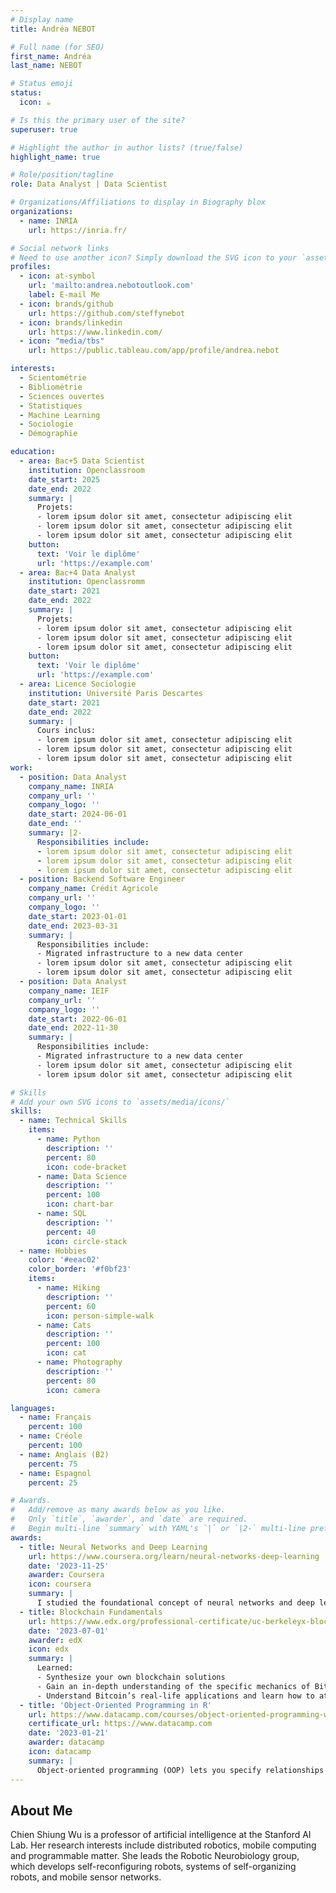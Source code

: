 ```yaml
---
# Display name
title: Andréa NEBOT

# Full name (for SEO)
first_name: Andréa 
last_name: NEBOT

# Status emoji
status:
  icon: ☕️

# Is this the primary user of the site?
superuser: true

# Highlight the author in author lists? (true/false)
highlight_name: true

# Role/position/tagline
role: Data Analyst | Data Scientist

# Organizations/Affiliations to display in Biography blox
organizations:
  - name: INRIA
    url: https://inria.fr/

# Social network links
# Need to use another icon? Simply download the SVG icon to your `assets/media/icons/` folder.
profiles:
  - icon: at-symbol
    url: 'mailto:andrea.nebotoutlook.com'
    label: E-mail Me
  - icon: brands/github
    url: https://github.com/steffynebot
  - icon: brands/linkedin
    url: https://www.linkedin.com/
  - icon: "media/tbs"
    url: https://public.tableau.com/app/profile/andrea.nebot

interests:
  - Scientométrie
  - Bibliométrie
  - Sciences ouvertes
  - Statistiques
  - Machine Learning
  - Sociologie
  - Démographie

education:
  - area: Bac+5 Data Scientist
    institution: Openclassroom
    date_start: 2025
    date_end: 2022
    summary: |
      Projets:
      - lorem ipsum dolor sit amet, consectetur adipiscing elit
      - lorem ipsum dolor sit amet, consectetur adipiscing elit
      - lorem ipsum dolor sit amet, consectetur adipiscing elit
    button:
      text: 'Voir le diplôme'
      url: 'https://example.com'
  - area: Bac+4 Data Analyst
    institution: Openclassromm
    date_start: 2021
    date_end: 2022
    summary: |
      Projets:
      - lorem ipsum dolor sit amet, consectetur adipiscing elit
      - lorem ipsum dolor sit amet, consectetur adipiscing elit
      - lorem ipsum dolor sit amet, consectetur adipiscing elit
    button:
      text: 'Voir le diplôme'
      url: 'https://example.com'
  - area: Licence Sociologie 
    institution: Université Paris Descartes
    date_start: 2021
    date_end: 2022
    summary: |
      Cours inclus:
      - lorem ipsum dolor sit amet, consectetur adipiscing elit
      - lorem ipsum dolor sit amet, consectetur adipiscing elit
      - lorem ipsum dolor sit amet, consectetur adipiscing elit
work:
  - position: Data Analyst
    company_name: INRIA
    company_url: ''
    company_logo: ''
    date_start: 2024-06-01
    date_end: ''
    summary: |2-
      Responsibilities include:
      - lorem ipsum dolor sit amet, consectetur adipiscing elit
      - lorem ipsum dolor sit amet, consectetur adipiscing elit
      - lorem ipsum dolor sit amet, consectetur adipiscing elit
  - position: Backend Software Engineer
    company_name: Crédit Agricole
    company_url: ''
    company_logo: ''
    date_start: 2023-01-01
    date_end: 2023-03-31
    summary: |
      Responsibilities include:
      - Migrated infrastructure to a new data center
      - lorem ipsum dolor sit amet, consectetur adipiscing elit
      - lorem ipsum dolor sit amet, consectetur adipiscing elit
  - position: Data Analyst
    company_name: IEIF
    company_url: ''
    company_logo: ''
    date_start: 2022-06-01
    date_end: 2022-11-30
    summary: |
      Responsibilities include:
      - Migrated infrastructure to a new data center
      - lorem ipsum dolor sit amet, consectetur adipiscing elit
      - lorem ipsum dolor sit amet, consectetur adipiscing elit

# Skills
# Add your own SVG icons to `assets/media/icons/`
skills:
  - name: Technical Skills
    items:
      - name: Python
        description: ''
        percent: 80
        icon: code-bracket
      - name: Data Science
        description: ''
        percent: 100
        icon: chart-bar
      - name: SQL
        description: ''
        percent: 40
        icon: circle-stack
  - name: Hobbies
    color: '#eeac02'
    color_border: '#f0bf23'
    items:
      - name: Hiking
        description: ''
        percent: 60
        icon: person-simple-walk
      - name: Cats
        description: ''
        percent: 100
        icon: cat
      - name: Photography
        description: ''
        percent: 80
        icon: camera

languages:
  - name: Français
    percent: 100
  - name: Créole
    percent: 100
  - name: Anglais (B2)
    percent: 75
  - name: Espagnol
    percent: 25

# Awards.
#   Add/remove as many awards below as you like.
#   Only `title`, `awarder`, and `date` are required.
#   Begin multi-line `summary` with YAML's `|` or `|2-` multi-line prefix and indent 2 spaces below.
awards:
  - title: Neural Networks and Deep Learning
    url: https://www.coursera.org/learn/neural-networks-deep-learning
    date: '2023-11-25'
    awarder: Coursera
    icon: coursera
    summary: |
      I studied the foundational concept of neural networks and deep learning. By the end, I was familiar with the significant technological trends driving the rise of deep learning; build, train, and apply fully connected deep neural networks; implement efficient (vectorized) neural networks; identify key parameters in a neural network’s architecture; and apply deep learning to your own applications.
  - title: Blockchain Fundamentals
    url: https://www.edx.org/professional-certificate/uc-berkeleyx-blockchain-fundamentals
    date: '2023-07-01'
    awarder: edX
    icon: edx
    summary: |
      Learned:
      - Synthesize your own blockchain solutions
      - Gain an in-depth understanding of the specific mechanics of Bitcoin
      - Understand Bitcoin’s real-life applications and learn how to attack and destroy Bitcoin, Ethereum, smart contracts and Dapps, and alternatives to Bitcoin’s Proof-of-Work consensus algorithm
  - title: 'Object-Oriented Programming in R'
    url: https://www.datacamp.com/courses/object-oriented-programming-with-s3-and-r6-in-r
    certificate_url: https://www.datacamp.com
    date: '2023-01-21'
    awarder: datacamp
    icon: datacamp
    summary: |
      Object-oriented programming (OOP) lets you specify relationships between functions and the objects that they can act on, helping you manage complexity in your code. This is an intermediate level course, providing an introduction to OOP, using the S3 and R6 systems. S3 is a great day-to-day R programming tool that simplifies some of the functions that you write. R6 is especially useful for industry-specific analyses, working with web APIs, and building GUIs.
---
```


## About Me

Chien Shiung Wu is a professor of artificial intelligence at the Stanford AI Lab. Her research interests include distributed robotics, mobile computing and programmable matter. She leads the Robotic Neurobiology group, which develops self-reconfiguring robots, systems of self-organizing robots, and mobile sensor networks.
